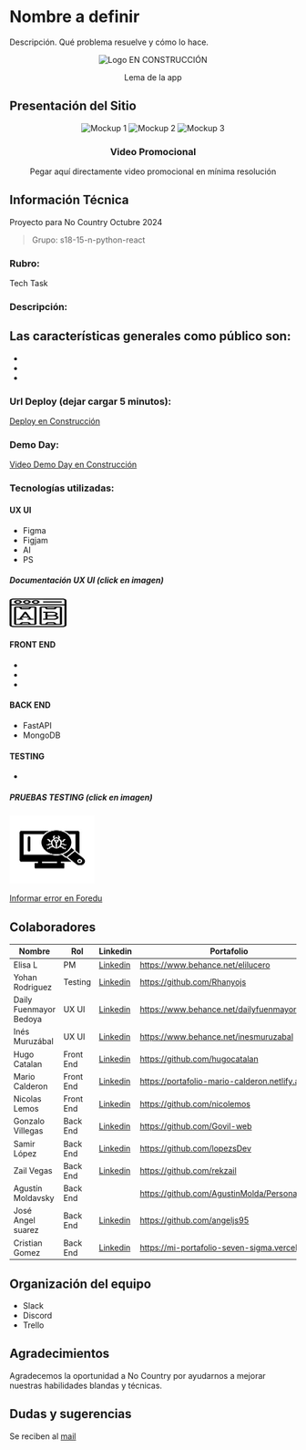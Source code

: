 # **Nombre a definir** 
Descripción. Qué problema resuelve y cómo lo hace.

<div align="center" >

![Logo EN CONSTRUCCIÓN]() 


Lema de la app

</div>

## Presentación del Sitio

<div align="center" >
  <a> 
   
![Mockup 1]()
![Mockup 2]()
![Mockup 3]()

</a>


### Video Promocional 


Pegar aquí directamente video promocional en mínima resolución


</div>

## Información Técnica
Proyecto para No Country Octubre 2024
 > Grupo: s18-15-n-python-react

### Rubro: 
Tech Task

### Descripción: 
Las características generales como público son:
- 

- 

- 

- 


### Url Deploy (dejar cargar 5 minutos):
[Deploy en Construcción]()

### Demo Day:
[Video Demo Day en Construcción]()

### Tecnologías utilizadas: 
#### UX UI
- Figma
- Figjam
- AI
- PS

##### Documentación UX UI (click en imagen)

 <a href="" target="_blank">
   
 ![Ver Documentación UX UI](https://github.com/No-Country-simulation/s17-10-n-java-angular/blob/main/img/logo%20ux.jpg)

 </a>

#### FRONT END
- 
- 
- 
#### BACK END
- FastAPI
- MongoDB	
#### TESTING
- 

##### PRUEBAS TESTING (click en imagen)

 <a href="" target="_blank">
   
 ![Ver Pruebas](https://github.com/No-Country-simulation/s17-10-n-java-angular/blob/main/img/logo%20qa.jpg)

 </a>

[Informar error en Foredu](mailto:esportsmelg@gmail.com)

## Colaboradores

| Nombre                | Rol         | Linkedin                                                             | Portafolio                                   |
|-----------------------|-------------|----------------------------------------------------------------------|----------------------------------------------|
| Elisa L               | PM          |[Linkedin](https://www.linkedin.com/in/elilucero)                     |https://www.behance.net/elilucero             |
| Yohan Rodriguez       | Testing     |[Linkedin](https://www.linkedin.com/in/yohanrodri/)                   |https://github.com/Rhanyojs                   |
| Daily Fuenmayor Bedoya| UX UI       |[Linkedin](https://www.linkedin.com/in/daily-fuenmayor-bedoya)        |https://www.behance.net/dailyfuenmayor1       |
| Inés Muruzábal        | UX UI       |[Linkedin](https://www.linkedin.com/in/inesmuruzabal/)                |https://www.behance.net/inesmuruzabal         |
| Hugo Catalan          | Front End   |[Linkedin](https://www.linkedin.com/in/hugo-catalan-895886133/)       |https://github.com/hugocatalan                |
| Mario Calderon        | Front End   |[Linkedin](https://www.linkedin.com/in/mario-calderon-76a099b5/)      |https://portafolio-mario-calderon.netlify.app/|
| Nicolas Lemos         | Front End   |[Linkedin](https://www.linkedin.com/in/nicolas-lemos)                 |https://github.com/nicolemos                  |
| Gonzalo Villegas      | Back End    |[Linkedin](https://www.linkedin.com/in/govil-web/ )                   |https://github.com/Govil-web                  |
| Samir López           | Back End    |[Linkedin](www.linkedin.com/in/samir-lopez-906437268)                 |https://github.com/lopezsDev                  |
| Zail Vegas            | Back End    |[Linkedin](https://www.linkedin.com/in/zail-vegas-padron/)            |https://github.com/rekzail                    |
| Agustín Moldavsky     | Back End    |                                                                      |https://github.com/AgustinMolda/PersonalPage  |
| José Angel suarez     | Back End    |[Linkedin](https://www.linkedin.com/in/angel-suarez-232744210)        |https://github.com/angeljs95                  |
| Cristian Gomez        | Back End    |[Linkedin](https://www.linkedin.com/in/cristian-gomez-montenegro/)    |https://mi-portafolio-seven-sigma.vercel.app/ |


## Organización del equipo
- Slack
- Discord
- Trello

## Agradecimientos
Agradecemos la oportunidad a No Country por ayudarnos a mejorar nuestras habilidades blandas y técnicas.

## Dudas y sugerencias 
Se reciben al [mail](esportsmelg@gmail.com)
